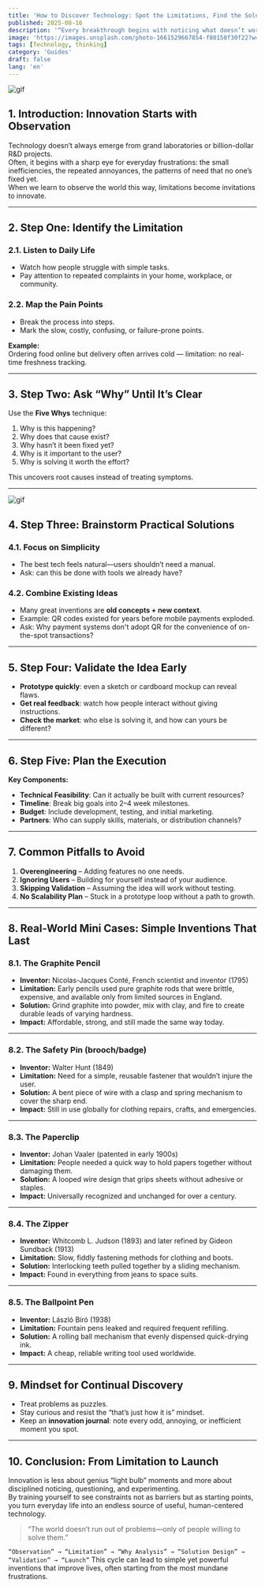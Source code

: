 ```yaml
---
title: 'How to Discover Technology: Spot the Limitations, Find the Solution'
published: 2025-08-16
description: '“Every breakthrough begins with noticing what doesn’t work—and daring to imagine how it could.”'
image: 'https://images.unsplash.com/photo-1661529667854-f80158f30f22?w=600&auto=format&fit=crop&q=60&ixlib=rb-4.1.0&ixid=M3wxMjA3fDB8MHxwaG90by1yZWxhdGVkfDZ8fHxlbnwwfHx8fHw%3D'
tags: [Technology, thinking]
category: 'Guides'
draft: false 
lang: 'en'
---
```


![gif](https://media.tenor.com/2GOkInGS-ccAAAAM/hydrogen-hydrogen-atom.gif)

## 1. Introduction: Innovation Starts with Observation

Technology doesn’t always emerge from grand laboratories or billion-dollar R&D projects.  
Often, it begins with a sharp eye for everyday frustrations: the small inefficiencies, the repeated annoyances, the patterns of need that no one’s fixed yet.  
When we learn to observe the world this way, limitations become invitations to innovate.

---

## 2. Step One: Identify the Limitation

### 2.1. Listen to Daily Life  
- Watch how people struggle with simple tasks.  
- Pay attention to repeated complaints in your home, workplace, or community.

### 2.2. Map the Pain Points  
- Break the process into steps.  
- Mark the slow, costly, confusing, or failure-prone points.

**Example:**  
Ordering food online but delivery often arrives cold — limitation: no real-time freshness tracking.

---

## 3. Step Two: Ask “Why” Until It’s Clear

Use the **Five Whys** technique:
1. Why is this happening?  
2. Why does that cause exist?  
3. Why hasn’t it been fixed yet?  
4. Why is it important to the user?  
5. Why is solving it worth the effort?

This uncovers root causes instead of treating symptoms.

---

![gif](https://media.tenor.com/IRK9b5ImS4AAAAAm/carel-carel-schrier.webp)

## 4. Step Three: Brainstorm Practical Solutions

### 4.1. Focus on Simplicity
- The best tech feels natural—users shouldn’t need a manual.
- Ask: can this be done with tools we already have?

### 4.2. Combine Existing Ideas
- Many great inventions are **old concepts + new context**.
- Example: QR codes existed for years before mobile payments exploded.
- Ask: Why payment systems don't adopt QR for the convenience of on-the-spot transactions?

---

## 5. Step Four: Validate the Idea Early

- **Prototype quickly**: even a sketch or cardboard mockup can reveal flaws.
- **Get real feedback**: watch how people interact without giving instructions.
- **Check the market**: who else is solving it, and how can yours be different?

---

## 6. Step Five: Plan the Execution

**Key Components:**
- **Technical Feasibility**: Can it actually be built with current resources?
- **Timeline**: Break big goals into 2–4 week milestones.
- **Budget**: Include development, testing, and initial marketing.
- **Partners**: Who can supply skills, materials, or distribution channels?

---

## 7. Common Pitfalls to Avoid

1. **Overengineering** – Adding features no one needs.  
2. **Ignoring Users** – Building for yourself instead of your audience.  
3. **Skipping Validation** – Assuming the idea will work without testing.  
4. **No Scalability Plan** – Stuck in a prototype loop without a path to growth.

---

## 8. Real-World Mini Cases: Simple Inventions That Last

### 8.1. The Graphite Pencil
- **Inventor:** Nicolas-Jacques Conté, French scientist and inventor (1795)  
- **Limitation:** Early pencils used pure graphite rods that were brittle, expensive, and available only from limited sources in England.  
- **Solution:** Grind graphite into powder, mix with clay, and fire to create durable leads of varying hardness.  
- **Impact:** Affordable, strong, and still made the same way today.

---

### 8.2. The Safety Pin (brooch/badge)
- **Inventor:** Walter Hunt (1849)  
- **Limitation:** Need for a simple, reusable fastener that wouldn’t injure the user.  
- **Solution:** A bent piece of wire with a clasp and spring mechanism to cover the sharp end.  
- **Impact:** Still in use globally for clothing repairs, crafts, and emergencies.

---

### 8.3. The Paperclip
- **Inventor:** Johan Vaaler (patented in early 1900s)  
- **Limitation:** People needed a quick way to hold papers together without damaging them.  
- **Solution:** A looped wire design that grips sheets without adhesive or staples.  
- **Impact:** Universally recognized and unchanged for over a century.

---

### 8.4. The Zipper
- **Inventor:** Whitcomb L. Judson (1893) and later refined by Gideon Sundback (1913)  
- **Limitation:** Slow, fiddly fastening methods for clothing and boots.  
- **Solution:** Interlocking teeth pulled together by a sliding mechanism.  
- **Impact:** Found in everything from jeans to space suits.

---

### 8.5. The Ballpoint Pen
- **Inventor:** László Bíró (1938)  
- **Limitation:** Fountain pens leaked and required frequent refilling.  
- **Solution:** A rolling ball mechanism that evenly dispensed quick-drying ink.  
- **Impact:** A cheap, reliable writing tool used worldwide.

---

## 9. Mindset for Continual Discovery

- Treat problems as puzzles.  
- Stay curious and resist the “that’s just how it is” mindset.  
- Keep an **innovation journal**: note every odd, annoying, or inefficient moment you spot.

---

## 10. Conclusion: From Limitation to Launch

Innovation is less about genius “light bulb” moments and more about disciplined noticing, questioning, and experimenting.  
By training yourself to see constraints not as barriers but as starting points, you turn everyday life into an endless source of useful, human-centered technology.

> “The world doesn’t run out of problems—only of people willing to solve them.”

```“Observation” → “Limitation” → “Why Analysis” → “Solution Design” → “Validation” → “Launch”```
This cycle can lead to simple yet powerful inventions that improve lives, often starting from the most mundane frustrations.  

